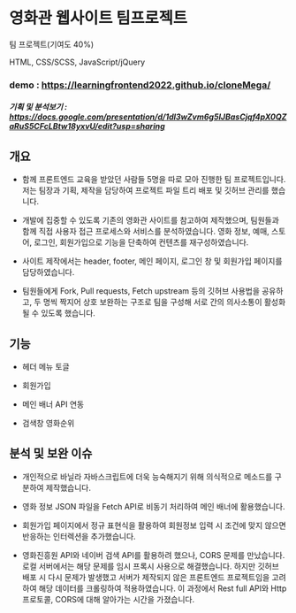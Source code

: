 # 영화관 웹사이트 팀프로젝트
팀 프로젝트(기여도 40%)


HTML, CSS/SCSS, JavaScript/jQuery


### demo : https://learningfrontend2022.github.io/cloneMega/

##### 기획 및 분석보기	: https://docs.google.com/presentation/d/1dl3wZvm6g5IJBasCjqf4pX0QZaRuS5CFcLBtw18yxvU/edit?usp=sharing


## 개요
* 함께 프론트엔드 교육을 받았던 사람들 5명을 따로 모아 진행한 팀 프로젝트입니다. 저는 팀장과 기획, 제작을 담당하여 프로젝트 파일 트리 배포 및 깃허브 관리를 했습니다. 

* 개발에 집중할 수 있도록 기존의 영화관 사이트를 참고하여 제작했으며, 팀원들과 함께 직접 사용자 접근 프로세스와 서비스를 분석하였습니다. 영화 정보, 예매, 스토어, 로그인, 회원가입으로 기능을 단축하여 컨텐츠를 재구성하였습니다.

*	사이트 제작에서는 header, footer, 메인 페이지, 로그인 창 및 회원가입 페이지를 담당하였습니다.

*	팀원들에게 Fork, Pull requests, Fetch upstream 등의 깃허브 사용법을 공유하고, 두 명씩 짝지어 상호 보완하는 구조로 팀을 구성해 서로 간의 의사소통이 활성화될 수 있도록 했습니다.


## 기능
*	헤더 메뉴 토글

*	회원가입

*	메인 배너 API 연동

*	검색창 영화순위


## 분석 및 보완 이슈
* 개인적으로 바닐라 자바스크립트에 더욱 능숙해지기 위해 의식적으로 메소드를 구분하여 제작했습니다.

* 영화 정보 JSON 파일을 Fetch API로 비동기 처리하여 메인 배너에 활용했습니다.

* 회원가입 페이지에서 정규 표현식을 활용하여 회원정보 입력 시 조건에 맞지 않으면 반응하는 인터렉션을 추가했습니다.

* 영화진흥원 API와 네이버 검색 API를 활용하려 했으나, CORS 문제를 만났습니다. 로컬 서버에서는 해당 문제를 임시 프록시 사용으로 해결했습니다. 하지만 깃허브 배포 시 다시 문제가 발생했고 서버가 제작되지 않은 프론트엔드 프로젝트임을 고려하여 해당 데이터를 크롤링하여 적용하였습니다. 이 과정에서 Rest full API와 Http 프로토콜, CORS에 대해 알아가는 시간을 가졌습니다.

